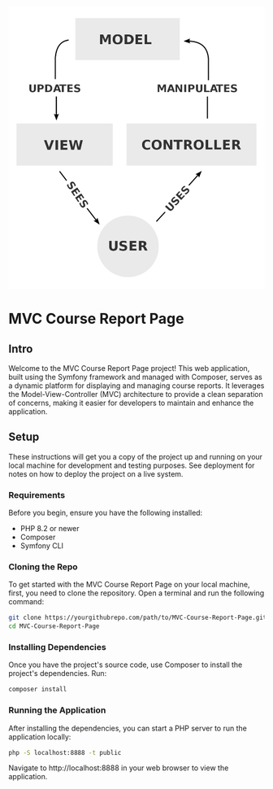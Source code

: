 ![Logo of the MVC Course Report Page project](/public/img/mvc.png)

# MVC Course Report Page

## Intro

Welcome to the MVC Course Report Page project! This web application, built using the Symfony framework and managed with Composer, serves as a dynamic platform for displaying and managing course reports. It leverages the Model-View-Controller (MVC) architecture to provide a clean separation of concerns, making it easier for developers to maintain and enhance the application.

## Setup

These instructions will get you a copy of the project up and running on your local machine for development and testing purposes. See deployment for notes on how to deploy the project on a live system.

### Requirements

Before you begin, ensure you have the following installed:

- PHP 8.2 or newer
- Composer
- Symfony CLI

### Cloning the Repo

To get started with the MVC Course Report Page on your local machine, first, you need to clone the repository. Open a terminal and run the following command:

```bash
git clone https://yourgithubrepo.com/path/to/MVC-Course-Report-Page.git
cd MVC-Course-Report-Page
```

### Installing Dependencies

Once you have the project's source code, use Composer to install the project's dependencies. Run:

```bash
composer install
```

### Running the Application

After installing the dependencies, you can start a PHP server to run the application locally:

```bash
php -S localhost:8888 -t public
```

Navigate to http://localhost:8888 in your web browser to view the application.